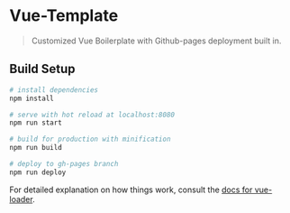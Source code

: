# Vue-Template

> Customized Vue Boilerplate with Github-pages deployment built in.

## Build Setup

``` bash
# install dependencies
npm install

# serve with hot reload at localhost:8080
npm run start

# build for production with minification
npm run build

# deploy to gh-pages branch
npm run deploy
```

For detailed explanation on how things work, consult the [docs for vue-loader](http://vuejs.github.io/vue-loader).

